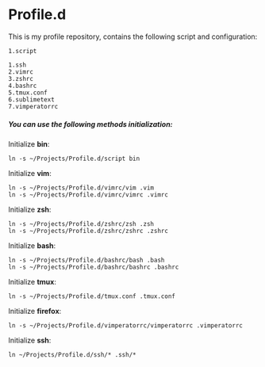 Profile.d
====

This is my profile repository, contains the following script and configuration:
  
    1.script
    
    1.ssh
    2.vimrc
    3.zshrc
    4.bashrc
    5.tmux.conf
    6.sublimetext
    7.vimperatorrc

##### You can use the following methods initialization:

Initialize **bin**:

	ln -s ~/Projects/Profile.d/script bin

Initialize **vim**:

	ln -s ~/Projects/Profile.d/vimrc/vim .vim
	ln -s ~/Projects/Profile.d/vimrc/vimrc .vimrc

Initialize  **zsh**:

	ln -s ~/Projects/Profile.d/zshrc/zsh .zsh
	ln -s ~/Projects/Profile.d/zshrc/zshrc .zshrc

Initialize  **bash**:

	ln -s ~/Projects/Profile.d/bashrc/bash .bash
	ln -s ~/Projects/Profile.d/bashrc/bashrc .bashrc

Initialize  **tmux**:

	ln -s ~/Projects/Profile.d/tmux.conf .tmux.conf
	
Initialize  **firefox**:

	ln -s ~/Projects/Profile.d/vimperatorrc/vimperatorrc .vimperatorrc
	
Initialize  **ssh**:

	ln ~/Projects/Profile.d/ssh/* .ssh/*